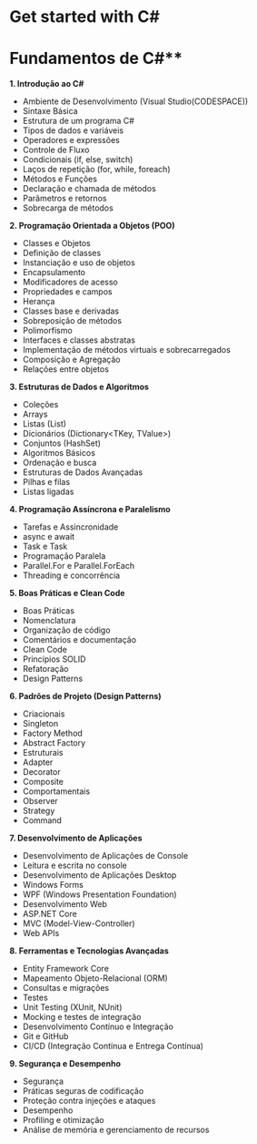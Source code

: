 # Get started with C#

# Fundamentos de C#**
**1. Introdução ao C#**
- Ambiente de Desenvolvimento (Visual Studio(CODESPACE))
- Sintaxe Básica
- Estrutura de um programa C#
- Tipos de dados e variáveis
- Operadores e expressões
- Controle de Fluxo
- Condicionais (if, else, switch)
- Laços de repetição (for, while, foreach)
- Métodos e Funções
- Declaração e chamada de métodos
- Parâmetros e retornos
- Sobrecarga de métodos

**2. Programação Orientada a Objetos (POO)**
- Classes e Objetos
- Definição de classes
- Instanciação e uso de objetos
- Encapsulamento
- Modificadores de acesso
- Propriedades e campos
- Herança
- Classes base e derivadas
- Sobreposição de métodos
- Polimorfismo
- Interfaces e classes abstratas
- Implementação de métodos virtuais e sobrecarregados
- Composição e Agregação
- Relações entre objetos

**3. Estruturas de Dados e Algoritmos**
- Coleções
- Arrays
- Listas (List<T>)
- Dicionários (Dictionary<TKey, TValue>)
- Conjuntos (HashSet<T>)
- Algoritmos Básicos
- Ordenação e busca
- Estruturas de Dados Avançadas
- Pilhas e filas
- Listas ligadas

**4. Programação Assíncrona e Paralelismo**
- Tarefas e Assincronidade
- async e await
- Task e Task<T>
- Programação Paralela
- Parallel.For e Parallel.ForEach
- Threading e concorrência

**5. Boas Práticas e Clean Code**
- Boas Práticas
- Nomenclatura
- Organização de código
- Comentários e documentação
- Clean Code
- Princípios SOLID
- Refatoração
- Design Patterns

**6. Padrões de Projeto (Design Patterns)**
- Criacionais
- Singleton
- Factory Method
- Abstract Factory
- Estruturais
- Adapter
- Decorator
- Composite
- Comportamentais
- Observer
- Strategy
- Command

**7. Desenvolvimento de Aplicações**
- Desenvolvimento de Aplicações de Console
- Leitura e escrita no console
- Desenvolvimento de Aplicações Desktop
- Windows Forms
- WPF (Windows Presentation Foundation)
- Desenvolvimento Web
- ASP.NET Core
- MVC (Model-View-Controller)
- Web APIs

**8. Ferramentas e Tecnologias Avançadas**
- Entity Framework Core
- Mapeamento Objeto-Relacional (ORM)
- Consultas e migrações
- Testes
- Unit Testing (XUnit, NUnit)
- Mocking e testes de integração
- Desenvolvimento Contínuo e Integração
- Git e GitHub
- CI/CD (Integração Contínua e Entrega Contínua)

**9. Segurança e Desempenho**
- Segurança
- Práticas seguras de codificação
- Proteção contra injeções e ataques
- Desempenho
- Profiling e otimização
- Análise de memória e gerenciamento de recursos
